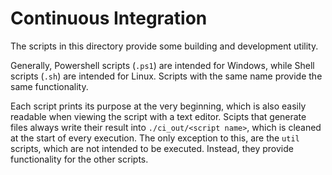 # Continuous Integration

The scripts in this directory provide some building and development utility.

Generally, Powershell scripts (`.ps1`) are intended for Windows, while Shell scripts (`.sh`) are intended for Linux. Scripts with the same name provide the same functionality.

Each script prints its purpose at the very beginning, which is also easily readable when viewing the script with a text editor. Scipts that generate files always write their result into `./ci_out/<script name>`, which is cleaned at the start of every execution. The only exception to this, are the `util` scripts, which are not intended to be executed. Instead, they provide functionality for the other scripts.